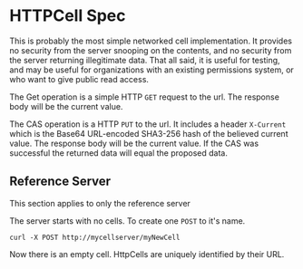 # HTTPCell Spec

This is probably the most simple networked cell implementation.
It provides no security from the server snooping on the contents, and no security from the server returning illegitimate data.
That all said, it is useful for testing, and may be useful for organizations with an existing permissions system, or who want to give public read access.

The Get operation is a simple HTTP `GET` request to the url.  The response body will be the current value.

The CAS operation is a HTTP `PUT` to the url.
It includes a header `X-Current` which is the Base64 URL-encoded SHA3-256 hash of the believed current value.
The response body will be the current value.
If the CAS was successful the returned data will equal the proposed data.

## Reference Server
This section applies to only the reference server

The server starts with no cells. To create one `POST` to it's name.
```
curl -X POST http://mycellserver/myNewCell
```

Now there is an empty cell.  HttpCells are uniquely identified by their URL.
